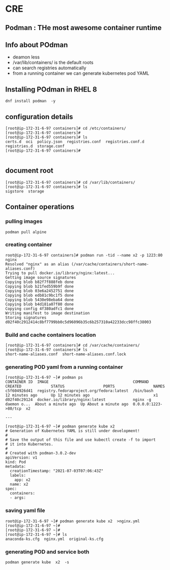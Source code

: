 # CRE

## Podman : THe most awesome container runtime

## Info about POdman 

<ul>
    <li>deamon less </li>
    <li> /var/lib/containers/ is the default roots </li>
    <li> can search registries automatically </li>
    <li> from a running container we can generate kubernetes pod YAML </li>
</ul>

## Installing POdman in RHEL 8

```
dnf install podman  -y
```

## configuration details 

```
[root@ip-172-31-6-97 containers]# cd /etc/containers/
[root@ip-172-31-6-97 containers]# 
[root@ip-172-31-6-97 containers]# ls
certs.d  oci  policy.json  registries.conf  registries.conf.d  registries.d  storage.conf
[root@ip-172-31-6-97 containers]# 


```

## document root

```
[root@ip-172-31-6-97 containers]# cd /var/lib/containers/
[root@ip-172-31-6-97 containers]# ls
sigstore  storage

```

## Container operations 

### pulling images 

```
podman pull alpine
```

### creating container 

```
root@ip-172-31-6-97 containers]# podman run -tid --name x2 -p 1223:80 nginx 
Resolved "nginx" as an alias (/var/cache/containers/short-name-aliases.conf)
Trying to pull docker.io/library/nginx:latest...
Getting image source signatures
Copying blob b82f7f888feb done  
Copying blob b21fed559b9f done  
Copying blob 03e6a2452751 done  
Copying blob edb81c9bc1f5 done  
Copying blob 5430e98eba64 done  
Copying blob b4d181a07f80 done  
Copying config 4f380adfc1 done  
Writing manifest to image destination
Storing signatures
d02f40c2912414c8bf7799bb0c5d96096b35c6b257310a42233dcc98ffc38003

```

### Build and cache containers location

```
[root@ip-172-31-6-97 containers]# cd /var/cache/containers/
[root@ip-172-31-6-97 containers]# ls
short-name-aliases.conf  short-name-aliases.conf.lock

```

### generating POD yaml from a running container 

```
[root@ip-172-31-6-97 ~]# podman ps
CONTAINER ID  IMAGE                                     COMMAND               CREATED             STATUS                 PORTS                 NAMES
c5f604926d41  registry.fedoraproject.org/fedora:latest  /bin/bash             12 minutes ago      Up 12 minutes ago                            x1
d02f40c29124  docker.io/library/nginx:latest            nginx -g daemon o...  About a minute ago  Up About a minute ago  0.0.0.0:1223->80/tcp  x2

---

[root@ip-172-31-6-97 ~]# podman generate kube x2
# Generation of Kubernetes YAML is still under development!
#
# Save the output of this file and use kubectl create -f to import
# it into Kubernetes.
#
# Created with podman-3.0.2-dev
apiVersion: v1
kind: Pod
metadata:
  creationTimestamp: "2021-07-03T07:06:43Z"
  labels:
    app: x2
  name: x2
spec:
  containers:
  - args:

```

### saving yaml file 

```
root@ip-172-31-6-97 ~]# podman generate kube x2  >nginx.yml
[root@ip-172-31-6-97 ~]# 
[root@ip-172-31-6-97 ~]# 
[root@ip-172-31-6-97 ~]# ls
anaconda-ks.cfg  nginx.yml  original-ks.cfg

```
### generating POD and service both 

```
podman generate kube  x2  -s

```


